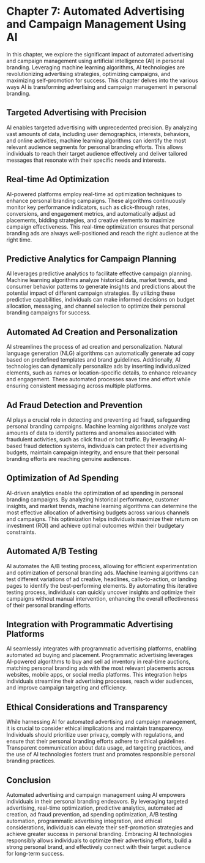 Chapter 7: Automated Advertising and Campaign Management Using AI
=================================================================

In this chapter, we explore the significant impact of automated advertising and campaign management using artificial intelligence (AI) in personal branding. Leveraging machine learning algorithms, AI technologies are revolutionizing advertising strategies, optimizing campaigns, and maximizing self-promotion for success. This chapter delves into the various ways AI is transforming advertising and campaign management in personal branding.

Targeted Advertising with Precision
-----------------------------------

AI enables targeted advertising with unprecedented precision. By analyzing vast amounts of data, including user demographics, interests, behaviors, and online activities, machine learning algorithms can identify the most relevant audience segments for personal branding efforts. This allows individuals to reach their target audience effectively and deliver tailored messages that resonate with their specific needs and interests.

Real-time Ad Optimization
-------------------------

AI-powered platforms employ real-time ad optimization techniques to enhance personal branding campaigns. These algorithms continuously monitor key performance indicators, such as click-through rates, conversions, and engagement metrics, and automatically adjust ad placements, bidding strategies, and creative elements to maximize campaign effectiveness. This real-time optimization ensures that personal branding ads are always well-positioned and reach the right audience at the right time.

Predictive Analytics for Campaign Planning
------------------------------------------

AI leverages predictive analytics to facilitate effective campaign planning. Machine learning algorithms analyze historical data, market trends, and consumer behavior patterns to generate insights and predictions about the potential impact of different campaign strategies. By utilizing these predictive capabilities, individuals can make informed decisions on budget allocation, messaging, and channel selection to optimize their personal branding campaigns for success.

Automated Ad Creation and Personalization
-----------------------------------------

AI streamlines the process of ad creation and personalization. Natural language generation (NLG) algorithms can automatically generate ad copy based on predefined templates and brand guidelines. Additionally, AI technologies can dynamically personalize ads by inserting individualized elements, such as names or location-specific details, to enhance relevancy and engagement. These automated processes save time and effort while ensuring consistent messaging across multiple platforms.

Ad Fraud Detection and Prevention
---------------------------------

AI plays a crucial role in detecting and preventing ad fraud, safeguarding personal branding campaigns. Machine learning algorithms analyze vast amounts of data to identify patterns and anomalies associated with fraudulent activities, such as click fraud or bot traffic. By leveraging AI-based fraud detection systems, individuals can protect their advertising budgets, maintain campaign integrity, and ensure that their personal branding efforts are reaching genuine audiences.

Optimization of Ad Spending
---------------------------

AI-driven analytics enable the optimization of ad spending in personal branding campaigns. By analyzing historical performance, customer insights, and market trends, machine learning algorithms can determine the most effective allocation of advertising budgets across various channels and campaigns. This optimization helps individuals maximize their return on investment (ROI) and achieve optimal outcomes within their budgetary constraints.

Automated A/B Testing
---------------------

AI automates the A/B testing process, allowing for efficient experimentation and optimization of personal branding ads. Machine learning algorithms can test different variations of ad creative, headlines, calls-to-action, or landing pages to identify the best-performing elements. By automating this iterative testing process, individuals can quickly uncover insights and optimize their campaigns without manual intervention, enhancing the overall effectiveness of their personal branding efforts.

Integration with Programmatic Advertising Platforms
---------------------------------------------------

AI seamlessly integrates with programmatic advertising platforms, enabling automated ad buying and placement. Programmatic advertising leverages AI-powered algorithms to buy and sell ad inventory in real-time auctions, matching personal branding ads with the most relevant placements across websites, mobile apps, or social media platforms. This integration helps individuals streamline their advertising processes, reach wider audiences, and improve campaign targeting and efficiency.

Ethical Considerations and Transparency
---------------------------------------

While harnessing AI for automated advertising and campaign management, it is crucial to consider ethical implications and maintain transparency. Individuals should prioritize user privacy, comply with regulations, and ensure that their personal branding efforts adhere to ethical guidelines. Transparent communication about data usage, ad targeting practices, and the use of AI technologies fosters trust and promotes responsible personal branding practices.

Conclusion
----------

Automated advertising and campaign management using AI empowers individuals in their personal branding endeavors. By leveraging targeted advertising, real-time optimization, predictive analytics, automated ad creation, ad fraud prevention, ad spending optimization, A/B testing automation, programmatic advertising integration, and ethical considerations, individuals can elevate their self-promotion strategies and achieve greater success in personal branding. Embracing AI technologies responsibly allows individuals to optimize their advertising efforts, build a strong personal brand, and effectively connect with their target audience for long-term success.
